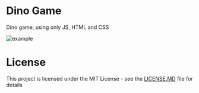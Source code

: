 # Dino Game 
Dino game, using only JS, HTML and CSS

![example](https://user-images.githubusercontent.com/89361754/156388453-fee3832d-f7d4-492e-854e-e1e7dda5a539.png)

# License
This project is licensed under the MIT License - see the [LICENSE.MD](https://github.com/Liano72/Dino-Google/blob/main/LICENSE.MD) file for details
